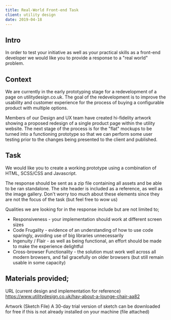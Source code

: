 ```yaml
---
title: Real-World Front-end Task
client: utility design
date: 2019-04-18
---
```


Intro
--
In order to test your initiative as well as your practical skills as a front-end developer we would like you to provide a response to a "real world" problem.


Context
--
We are currently in the early prototyping stage for a redevelopment of a page on utilitydesign.co.uk. The goal of the redevelopment is to improve the usability and customer experience for the process of buying a configurable product with multiple options.

Members of our Design and UX team have created hi-fidelity artwork showing a proposed redesign of a single product page within the utility website. The next stage of the process is for the "flat" mockups to be turned into a functioning prototype so that we can perform some user testing prior to the changes being presented to the client and published.


Task
--
We would like you to create a working prototype using a combination of HTML, SCSS/CSS and Javascript.

The response should be sent as a zip file containing all assets and be able to be ran standalone. The site header is included as a reference, as well as the image gallery. Don't worry too much about these elements since they are not the focus of the task (but feel free to wow us)

Qualities we are looking for in the response include but are not limited to;
- Responsiveness - your implementation should work at different screen sizes
- Code Frugality - evidence of an understanding of how to use code sparingly, avoiding use of big libraries unnecessarily
- Ingenuity / Flair - as well as being functional, an effort should be made to make the experience delightful
- Cross-browser Functionality - the solution must work well across all modern browsers, and fail gracefully on older browsers (but still remain usable in some capacity)


Materials provided;
--
URL (current design and implementation for reference)
https://www.utilitydesign.co.uk/hay-about-a-lounge-chair-aa82

Artwork (Sketch File)
A 30-day trial version of sketch can be downloaded for free if this is not already installed on your machine
(file attached)
